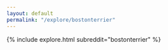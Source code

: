 ```yaml
---
layout: default
permalink: "/explore/bostonterrier"
---
```


<link rel="stylesheet" type="text/css" href="/static/css/explore.css">
{% include explore.html subreddit="bostonterrier" %}
